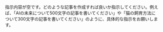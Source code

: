 指示内容が空です。どのような記事を作成すれば良いか指示してください。例えば、「AIの未来について500文字の記事を書いてください」や「猫の飼育方法について300文字の記事を書いてください」のように、具体的な指示をお願いします。
